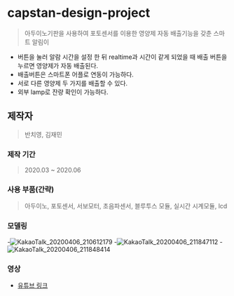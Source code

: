 # capstan-design-project
> 아두이노기판을 사용하여 포토센서를 이용한 영양제 자동 배출기능을 갖춘 스마트 알림이
- 버튼을 눌러 알람 시간을 설정 한 뒤 realtime과 시간이 같게 되었을 때   배출 버튼을 누르면 영양제가 자동 배출된다.
- 배출버튼은 스마트폰 어플로 연동이 가능하다.
- 서로 다른 영양제 두 가지를 배출할 수 있다.
- 외부 lamp로 잔량 확인이 가능하다.

## 제작자
> 반치영, 김재민

### 제작 기간
> 2020.03 ~ 2020.06

### 사용 부품(간략)
> 아두이노, 포토센서, 서보모터, 초음파센서, 블루투스 모듈, 실시간 시계모듈, lcd

### 모델링
-![KakaoTalk_20200406_210612179](https://user-images.githubusercontent.com/80910859/148006253-de75a757-81a9-41f3-a269-21bad4203909.jpg)
-![KakaoTalk_20200406_211847112](https://user-images.githubusercontent.com/80910859/148006267-115963a9-f20d-45b9-a216-d4ebf70edf56.jpg)
-![KakaoTalk_20200406_211848414](https://user-images.githubusercontent.com/80910859/148006274-0ea0eaeb-1897-49ff-9f8b-62b43162718f.jpg)



### 영상
- [유튜브 링크](https://youtu.be/0zPFTh6iZ-U)
